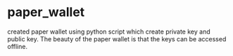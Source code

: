 # paper_wallet
created paper wallet using python script which create private key and public key. The beauty  of the paper wallet is that the keys can be accessed offline.
